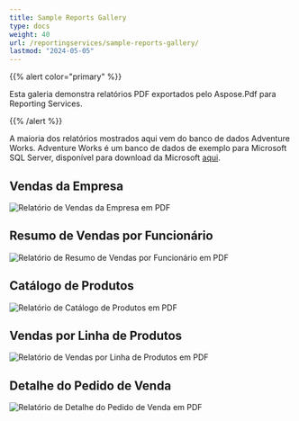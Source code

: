 ```yaml
---
title: Sample Reports Gallery 
type: docs
weight: 40
url: /reportingservices/sample-reports-gallery/
lastmod: "2024-05-05"
---
```


{{% alert color="primary" %}}

Esta galeria demonstra relatórios PDF exportados pelo Aspose.Pdf para Reporting Services.

{{% /alert %}}

A maioria dos relatórios mostrados aqui vem do banco de dados Adventure Works. Adventure Works é um banco de dados de exemplo para Microsoft SQL Server, disponível para download da Microsoft [aqui](http://www.microsoft.com/downloads/details.aspx?familyid=E719ECF7-9F46-4312-AF89-6AD8702E4E6E&displaylang=en).

## Vendas da Empresa

![Relatório de Vendas da Empresa em PDF](sample-reports-gallery_1.png)

## Resumo de Vendas por Funcionário

![Relatório de Resumo de Vendas por Funcionário em PDF](sample-reports-gallery_2.png)

## Catálogo de Produtos

![Relatório de Catálogo de Produtos em PDF](sample-reports-gallery_3.png)

## Vendas por Linha de Produtos

![Relatório de Vendas por Linha de Produtos em PDF](sample-reports-gallery_4.png)

## Detalhe do Pedido de Venda

![Relatório de Detalhe do Pedido de Venda em PDF](sample-reports-gallery_5.png)